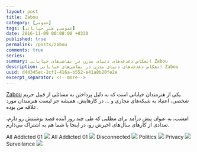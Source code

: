 ```yaml
---
layout: post
title: Zabou
category: [عمومی]
tags: [عمومی, هنر خیابانی]
date: 2016-11-09 00:08:00 +0330
published: true
permalink: /posts/zabou
comments: true
series:
summary: انعکاس دغدغه‌های دنیای مدرن در نقاشی‌های خیابانی Zabou
description: انعکاس دغدغه‌های دنیای مدرن در نقاشی‌های خیابانی Zabou
uuid: d4d345ec-2cf1-416a-b552-e41a8b20fe2e
excerpt_separator: <!--more--> 
---
```

[Zabou](http://zabou.me) یکی از هنرمندان خیابانی است که به دلیل پرداختن به مسائلی از قبیل حریم شخصی، اعتیاد به شبکه‌های مجازی و ... در کارهایش، همیشه جز لیست هنرمندان مورد علاقه من بوده.

امشب، به عنوان پیش درآمد برای مطلبی که طی چند روز آینده قصد نوشتنش رو دارم، تعدادی از کارهای سال‌های اخیرش رو، در اینجا با شما هم به اشتراک می‌ذارم.

<span class="ltr-direction center">All Addicted 01</span>
<img class="post-image image-responsive" src="https://theskn.github.io/assets/img/2016-11-09/zabou-all-addicted-01.png"/>
<span class="ltr-direction center">All Addicted 01</span>
<img class="post-image image-responsive" src="https://theskn.github.io/assets/img/2016-11-09/zabou-all-addicted-02.png"/>
<span class="ltr-direction center">Disconnected</span>
<img class="post-image image-responsive" src="https://theskn.github.io/assets/img/2016-11-09/zabou-disconnected.png"/>
<span class="ltr-direction center">Politics</span>
<img class="post-image image-responsive" src="https://theskn.github.io/assets/img/2016-11-09/zabou-politics.png"/>
<span class="ltr-direction center">Privacy</span>
<img class="post-image image-responsive" src="https://theskn.github.io/assets/img/2016-11-09/zabou-privacy.png"/>
<span class="ltr-direction center">Surveilance</span>
<img class="post-image image-responsive" src="https://theskn.github.io/assets/img/2016-11-09/zabou-surveillance.png"/>
